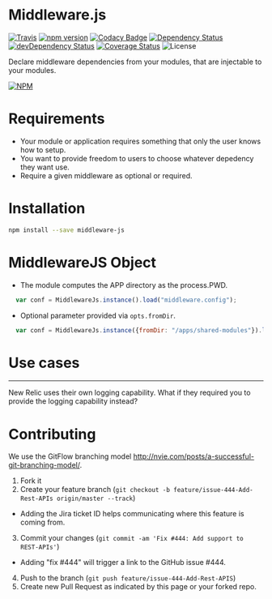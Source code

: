 Middleware.js
=========================
[![Travis](https://api.travis-ci.org/marcellodesales/middleware-js.svg)](https://travis-ci.org/marcellodesales/middleware-js) [![npm version](https://badge.fury.io/js/middleware-js.svg)](http://badge.fury.io/js/middleware-js) [![Codacy Badge](https://www.codacy.com/project/badge/172621abbd81457d84ee5df6ebe13f91)](https://www.codacy.com/app/marcellodesales/middleware-js) [![Dependency Status](https://david-dm.org/marcellodesales/middleware-js.svg)](https://david-dm.org/marcellodesales/middleware-js) [![devDependency Status](https://david-dm.org/marcellodesales/middleware-js/dev-status.svg)](https://david-dm.org/marcellodesales/middleware-js#info=devDependencies) [![Coverage Status](https://coveralls.io/repos/marcellodesales/middleware-js/badge.svg?branch=master&service=github)](https://coveralls.io/github/marcellodesales/middleware-js?branch=master) ![License](https://img.shields.io/badge/license-MIT-lightgray.svg)

Declare middleware dependencies from your modules, that are injectable to your modules.

[![NPM](https://nodei.co/npm/middleware-js.png?downloads=true&downloadRank=true&stars=true)](https://nodei.co/npm/middleware-js/)

Requirements
========

* Your module or application requires something that only the user knows how to setup.
* You want to provide freedom to users to choose whatever depedency they want use.
* Require a given middleware as optional or required.

# Installation

```sh
npm install --save middleware-js
```

# MiddlewareJS Object

* The module computes the APP directory as the process.PWD.

```js
  var conf = MiddlewareJs.instance().load("middleware.config");
```

* Optional parameter provided via `opts.fromDir`.

```js
  var conf = MiddlewareJs.instance({fromDir: "/apps/shared-modules"}).load("middleware/config");
```

# Use cases
------

New Relic uses their own logging capability. What if they required you to provide the logging capability instead?

Contributing
==============

We use the GitFlow branching model http://nvie.com/posts/a-successful-git-branching-model/.

1. Fork it
2. Create your feature branch (`git checkout -b feature/issue-444-Add-Rest-APIs origin/master --track`)
 * Adding the Jira ticket ID helps communicating where this feature is coming from.
3. Commit your changes (`git commit -am 'Fix #444: Add support to REST-APIs'`)
 * Adding "fix #444" will trigger a link to the GitHub issue #444.
4. Push to the branch (`git push feature/issue-444-Add-Rest-APIS`)
5. Create new Pull Request as indicated by this page or your forked repo.

